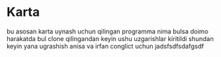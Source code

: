 # Karta
bu asosan karta uynash uchun qilingan programma
nima bulsa doimo harakatda bul
clone qilingandan keyin ushu uzgarishlar kiritildi
shundan keyin yana ugrashish  anisa va irfan
conglict uchun jadsfsdfsdafgsdf

